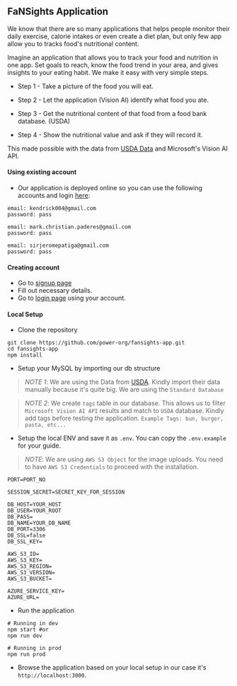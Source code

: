 ## FaNSights Application

We know that there are so many applications that helps people monitor their daily exercise, calorie intakes or even create a diet plan, but only few app allow you to tracks food's nutritional content.

Imagine an application that allows you to track your food and nutrition in one app. Set goals to reach, know the food trend in your area, and gives insights to your eating habit. We make it easy with very simple steps.

- Step 1 - Take a picture of the food you will eat.

- Step 2 - Let the application (Vision AI) identify what food you ate.

- Step 3 - Get the nutritional content of that food from a food bank database. (USDA)

- Step 4 - Show the nutritional value and ask if they will record it.

This made possible with the data from [USDA Data](https://ndb.nal.usda.gov/ndb/search/list?home=true) and Microsoft's Vision AI API.


#### Using existing account
- Our application is deployed online so you can use the following accounts and login [here](https://fansight.kenster.tech/login):
```
email: kendrick004@gmail.com
password: pass

email: mark.christian.paderes@gmail.com
password: pass

email: sirjeromepatiga@gmail.com
password: pass
```

#### Creating account
- Go to [signup page](https://fansight.kenster.tech/signup)
- Fill out necessary details.
- Go to [login page](https://fansight.kenster.tech/login) using your account.


#### Local Setup
- Clone the repository

```
git clone https://github.com/power-org/fansights-app.git
cd fansights-app
npm install
```

- Setup your MySQL by importing our db structure

> *NOTE 1*: We are using the Data from [USDA](https://ndb.nal.usda.gov/ndb/search/list?home=true). Kindly import their data manually because it's quite big. We are using the `Standard Database`

> *NOTE 2*: We create `tags` table in our database. This allows us to filter `Microsoft Vision AI API` results and match to `USDA` database. Kindly add tags before testing the application. `Example Tags: bun, burger, pasta, etc...`

- Setup the local ENV and save it as `.env`. You can copy the `.env.example` for your guide.

> *NOTE*: We are using `AWS S3 Object` for the image uploads. You need to have `AWS S3 Credentials` to proceed with the installation.

```
PORT=PORT_NO

SESSION_SECRET=SECRET_KEY_FOR_SESSION

DB_HOST=YOUR_HOST
DB_USER=YOUR_ROOT
DB_PASS=
DB_NAME=YOUR_DB_NAME
DB_PORT=3306
DB_SSL=false
DB_SSL_KEY=

AWS_S3_ID=
AWS_S3_KEY=
AWS_S3_REGION=
AWS_S3_VERSION=
AWS_S3_BUCKET=

AZURE_SERVICE_KEY=
AZURE_URL=
```

- Run the application

```
# Running in dev
npm start #or
npm run dev

# Running in prod
npm run prod
```

- Browse the application based on your local setup in our case it's `http://localhost:3000`.

